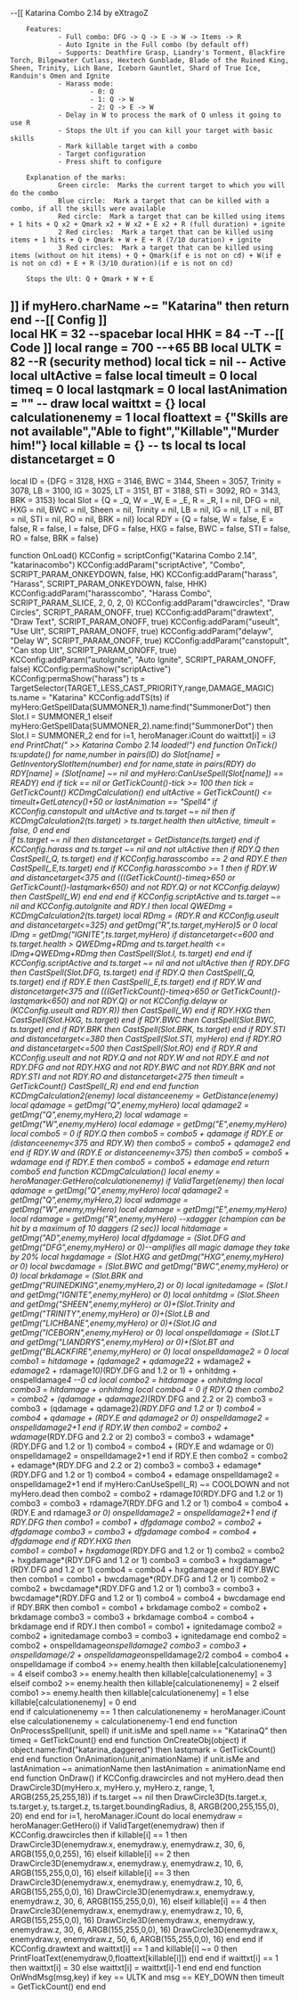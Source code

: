 --[[
        Katarina Combo 2.14
                by eXtragoZ
               
        Features:
                - Full combo: DFG -> Q -> E -> W -> Items -> R
                - Auto Ignite in the Full combo (by default off)
                - Supports: Deathfire Grasp, Liandry's Torment, Blackfire Torch, Bilgewater Cutlass, Hextech Gunblade, Blade of the Ruined King, Sheen, Trinity, Lich Bane, Iceborn Gauntlet, Shard of True Ice, Randuin's Omen and Ignite
                - Harass mode:
                        - 0: Q
                        - 1: Q -> W
                        - 2: Q -> E -> W
                - Delay in W to process the mark of Q unless it going to use R
                - Stops the Ult if you can kill your target with basic skills
                - Mark killable target with a combo
                - Target configuration
                - Press shift to configure
   
        Explanation of the marks:
                Green circle:  Marks the current target to which you will do the combo
                Blue circle:  Mark a target that can be killed with a combo, if all the skills were available
                Red circle:  Mark a target that can be killed using items + 1 hits + Q x2 + Qmark x2 + W x2 + E x2 + R (full duration) + ignite
                2 Red circles:  Mark a target that can be killed using items + 1 hits + Q + Qmark + W + E + R (7/10 duration) + ignite
                3 Red circles:  Mark a target that can be killed using items (without on hit items) + Q + Qmark(if e is not on cd) + W(if e is not on cd) + E + R (3/10 duration)(if e is not on cd)
               
        Stops the Ult: Q + Qmark + W + E
]]
if myHero.charName ~= "Katarina" then return end
--[[            Config          ]]    
local HK = 32 --spacebar
local HHK = 84 --T
--[[            Code            ]]
local range = 700 --+65 BB
local ULTK = 82 --R (security method)
local tick = nil
-- Active
local ultActive = false
local timeult = 0
local timeq = 0
local lastqmark = 0
local lastAnimation = ""
-- draw
local waittxt = {}
local calculationenemy = 1
local floattext = {"Skills are not available","Able to fight","Killable","Murder him!"}
local killable = {}
-- ts
local ts
local distancetarget = 0
--
local ID = {DFG = 3128, HXG = 3146, BWC = 3144, Sheen = 3057, Trinity = 3078, LB = 3100, IG = 3025, LT = 3151, BT = 3188, STI = 3092, RO = 3143, BRK = 3153}
local Slot = {Q = _Q, W = _W, E = _E, R = _R, I = nil, DFG = nil, HXG = nil, BWC = nil, Sheen = nil, Trinity = nil, LB = nil, IG = nil, LT = nil, BT = nil, STI = nil, RO = nil, BRK = nil}
local RDY = {Q = false, W = false, E = false, R = false, I = false, DFG = false, HXG = false, BWC = false, STI = false, RO = false, BRK = false}
 
function OnLoad()
        KCConfig = scriptConfig("Katarina Combo 2.14", "katarinacombo")
        KCConfig:addParam("scriptActive", "Combo", SCRIPT_PARAM_ONKEYDOWN, false, HK)
        KCConfig:addParam("harass", "Harass", SCRIPT_PARAM_ONKEYDOWN, false, HHK)
        KCConfig:addParam("harasscombo", "Harass Combo", SCRIPT_PARAM_SLICE, 2, 0, 2, 0)
        KCConfig:addParam("drawcircles", "Draw Circles", SCRIPT_PARAM_ONOFF, true)
        KCConfig:addParam("drawtext", "Draw Text", SCRIPT_PARAM_ONOFF, true)
        KCConfig:addParam("useult", "Use Ult", SCRIPT_PARAM_ONOFF, true)
        KCConfig:addParam("delayw", "Delay W", SCRIPT_PARAM_ONOFF, true)
        KCConfig:addParam("canstopult", "Can stop Ult", SCRIPT_PARAM_ONOFF, true)
        KCConfig:addParam("autoIgnite", "Auto Ignite", SCRIPT_PARAM_ONOFF, false)
        KCConfig:permaShow("scriptActive")
        KCConfig:permaShow("harass")
        ts = TargetSelector(TARGET_LESS_CAST_PRIORITY,range,DAMAGE_MAGIC)
        ts.name = "Katarina"
        KCConfig:addTS(ts)
        if myHero:GetSpellData(SUMMONER_1).name:find("SummonerDot") then Slot.I = SUMMONER_1
        elseif myHero:GetSpellData(SUMMONER_2).name:find("SummonerDot") then Slot.I = SUMMONER_2 end
        for i=1, heroManager.iCount do waittxt[i] = i*3 end
        PrintChat(" >> Katarina Combo 2.14 loaded!")
end
function OnTick()
        ts:update()
        for name,number in pairs(ID) do Slot[name] = GetInventorySlotItem(number) end
        for name,state in pairs(RDY) do RDY[name] = (Slot[name] ~= nil and myHero:CanUseSpell(Slot[name]) == READY) end
        if tick == nil or GetTickCount()-tick >= 100 then
                tick = GetTickCount()
                KCDmgCalculation()
        end
        ultActive = GetTickCount() <= timeult+GetLatency()+50 or lastAnimation == "Spell4"
        if KCConfig.canstopult and ultActive and ts.target ~= nil then
                if KCDmgCalculation2(ts.target) > ts.target.health then ultActive, timeult = false, 0 end
        end    
        if ts.target ~= nil then distancetarget = GetDistance(ts.target) end
        if KCConfig.harass and ts.target ~= nil and not ultActive then 
                if RDY.Q then CastSpell(_Q, ts.target) end
                if KCConfig.harasscombo == 2 and RDY.E then CastSpell(_E,ts.target) end
                if KCConfig.harasscombo >= 1 then
                        if RDY.W and distancetarget<375 and (((GetTickCount()-timeq>650 or GetTickCount()-lastqmark<650) and not RDY.Q) or not KCConfig.delayw) then CastSpell(_W) end
                end
        end
        if KCConfig.scriptActive and ts.target ~= nil and KCConfig.autoIgnite and RDY.I then
                local QWEDmg = KCDmgCalculation2(ts.target)
                local RDmg = (RDY.R and KCConfig.useult and distancetarget<=325) and getDmg("R",ts.target,myHero)*5 or 0
                local IDmg = getDmg("IGNITE",ts.target,myHero)
                if distancetarget<=600 and ts.target.health > QWEDmg+RDmg and ts.target.health <= IDmg+QWEDmg+RDmg then CastSpell(Slot.I, ts.target) end
        end
        if KCConfig.scriptActive and ts.target ~= nil and not ultActive then
                if RDY.DFG then CastSpell(Slot.DFG, ts.target) end
                if RDY.Q then CastSpell(_Q, ts.target) end
                if RDY.E then CastSpell(_E,ts.target) end
                if RDY.W and distancetarget<375 and (((GetTickCount()-timeq>650 or GetTickCount()-lastqmark<650) and not RDY.Q) or not KCConfig.delayw or (KCConfig.useult and RDY.R)) then CastSpell(_W) end
                if RDY.HXG then CastSpell(Slot.HXG, ts.target) end
                if RDY.BWC then CastSpell(Slot.BWC, ts.target) end
                if RDY.BRK then CastSpell(Slot.BRK, ts.target) end
                if RDY.STI and distancetarget<=380 then CastSpell(Slot.STI, myHero) end
                if RDY.RO and distancetarget<=500 then CastSpell(Slot.RO) end
                if RDY.R and KCConfig.useult and not RDY.Q and not RDY.W and not RDY.E and not RDY.DFG and not RDY.HXG and not RDY.BWC and not RDY.BRK and not RDY.STI and not RDY.RO and distancetarget<275 then
                        timeult = GetTickCount()
                        CastSpell(_R)
                end
        end
end
function KCDmgCalculation2(enemy)
        local distanceenemy = GetDistance(enemy)
        local qdamage = getDmg("Q",enemy,myHero)
        local qdamage2 = getDmg("Q",enemy,myHero,2)
        local wdamage = getDmg("W",enemy,myHero)
        local edamage = getDmg("E",enemy,myHero)
        local combo5 = 0
        if RDY.Q then
                combo5 = combo5 + qdamage
                if RDY.E or (distanceenemy<375 and RDY.W) then
                        combo5 = combo5 + qdamage2
                end
        end
        if RDY.W and (RDY.E or distanceenemy<375) then
                combo5 = combo5 + wdamage
        end
        if RDY.E then
                combo5 = combo5 + edamage
        end
        return combo5
end
function KCDmgCalculation()
        local enemy = heroManager:GetHero(calculationenemy)
        if ValidTarget(enemy) then
                local qdamage = getDmg("Q",enemy,myHero)
                local qdamage2 = getDmg("Q",enemy,myHero,2)
                local wdamage = getDmg("W",enemy,myHero)
                local edamage = getDmg("E",enemy,myHero)
                local rdamage = getDmg("R",enemy,myHero) --xdagger (champion can be hit by a maximum of 10 daggers (2 sec))
                local hitdamage = getDmg("AD",enemy,myHero)
                local dfgdamage = (Slot.DFG and getDmg("DFG",enemy,myHero) or 0)--amplifies all magic damage they take by 20%
                local hxgdamage = (Slot.HXG and getDmg("HXG",enemy,myHero) or 0)
                local bwcdamage = (Slot.BWC and getDmg("BWC",enemy,myHero) or 0)
                local brkdamage = (Slot.BRK and getDmg("RUINEDKING",enemy,myHero,2) or 0)
                local ignitedamage = (Slot.I and getDmg("IGNITE",enemy,myHero) or 0)
                local onhitdmg = (Slot.Sheen and getDmg("SHEEN",enemy,myHero) or 0)+(Slot.Trinity and getDmg("TRINITY",enemy,myHero) or 0)+(Slot.LB and getDmg("LICHBANE",enemy,myHero) or 0)+(Slot.IG and getDmg("ICEBORN",enemy,myHero) or 0)
                local onspelldamage = (Slot.LT and getDmg("LIANDRYS",enemy,myHero) or 0)+(Slot.BT and getDmg("BLACKFIRE",enemy,myHero) or 0)
                local onspelldamage2 = 0
                local combo1 = hitdamage + (qdamage*2 + qdamage2*2 + wdamage*2 + edamage*2 + rdamage*10)*(RDY.DFG and 1.2 or 1) + onhitdmg + onspelldamage*4 --0 cd
                local combo2 = hitdamage + onhitdmg
                local combo3 = hitdamage + onhitdmg
                local combo4 = 0
                if RDY.Q then
                        combo2 = combo2 + (qdamage + qdamage2)*(RDY.DFG and 2.2 or 2)
                        combo3 = combo3 + (qdamage + qdamage2)*(RDY.DFG and 1.2 or 1)
                        combo4 = combo4 + qdamage + (RDY.E and qdamage2 or 0)
                        onspelldamage2 = onspelldamage2+1
                end
                if RDY.W then
                        combo2 = combo2 + wdamage*(RDY.DFG and 2.2 or 2)
                        combo3 = combo3 + wdamage*(RDY.DFG and 1.2 or 1)
                        combo4 = combo4 + (RDY.E and wdamage or 0)
                        onspelldamage2 = onspelldamage2+1
                end
                if RDY.E then
                        combo2 = combo2 + edamage*(RDY.DFG and 2.2 or 2)
                        combo3 = combo3 + edamage*(RDY.DFG and 1.2 or 1)
                        combo4 = combo4 + edamage
                        onspelldamage2 = onspelldamage2+1
                end
                if myHero:CanUseSpell(_R) ~= COOLDOWN and not myHero.dead then
                        combo2 = combo2 + rdamage*10*(RDY.DFG and 1.2 or 1)
                        combo3 = combo3 + rdamage*7*(RDY.DFG and 1.2 or 1)
                        combo4 = combo4 + (RDY.E and rdamage*3 or 0)
                        onspelldamage2 = onspelldamage2+1
                end
                if RDY.DFG then
                        combo1 = combo1 + dfgdamage
                        combo2 = combo2 + dfgdamage
                        combo3 = combo3 + dfgdamage
                        combo4 = combo4 + dfgdamage
                end
                if RDY.HXG then              
                        combo1 = combo1 + hxgdamage*(RDY.DFG and 1.2 or 1)
                        combo2 = combo2 + hxgdamage*(RDY.DFG and 1.2 or 1)
                        combo3 = combo3 + hxgdamage*(RDY.DFG and 1.2 or 1)
                        combo4 = combo4 + hxgdamage
                end
                if RDY.BWC then
                        combo1 = combo1 + bwcdamage*(RDY.DFG and 1.2 or 1)
                        combo2 = combo2 + bwcdamage*(RDY.DFG and 1.2 or 1)
                        combo3 = combo3 + bwcdamage*(RDY.DFG and 1.2 or 1)
                        combo4 = combo4 + bwcdamage
                end
                if RDY.BRK then
                        combo1 = combo1 + brkdamage
                        combo2 = combo2 + brkdamage
                        combo3 = combo3 + brkdamage
                        combo4 = combo4 + brkdamage
                end
                if RDY.I then
                        combo1 = combo1 + ignitedamage
                        combo2 = combo2 + ignitedamage
                        combo3 = combo3 + ignitedamage
                end
                combo2 = combo2 + onspelldamage*onspelldamage2
                combo3 = combo3 + onspelldamage/2 + onspelldamage*onspelldamage2/2
                combo4 = combo4 + onspelldamage
                if combo4 >= enemy.health then killable[calculationenemy] = 4
                elseif combo3 >= enemy.health then killable[calculationenemy] = 3
                elseif combo2 >= enemy.health then killable[calculationenemy] = 2
                elseif combo1 >= enemy.health then killable[calculationenemy] = 1
                else killable[calculationenemy] = 0 end  
        end
        if calculationenemy == 1 then calculationenemy = heroManager.iCount
        else calculationenemy = calculationenemy-1 end
end
function OnProcessSpell(unit, spell)
        if unit.isMe and spell.name == "KatarinaQ" then timeq = GetTickCount() end
end
function OnCreateObj(object)
        if object.name:find("katarina_daggered") then lastqmark = GetTickCount() end
end
function OnAnimation(unit,animationName)
        if unit.isMe and lastAnimation ~= animationName then lastAnimation = animationName end
end
function OnDraw()
        if KCConfig.drawcircles and not myHero.dead then
                DrawCircle3D(myHero.x, myHero.y, myHero.z, range, 1, ARGB(255,25,255,18))
                if ts.target ~= nil then
                        DrawCircle3D(ts.target.x, ts.target.y, ts.target.z, ts.target.boundingRadius, 8, ARGB(200,255,155,0), 20)
                end
        end
        for i=1, heroManager.iCount do
                local enemydraw = heroManager:GetHero(i)
                if ValidTarget(enemydraw) then
                        if KCConfig.drawcircles then
                                if killable[i] == 1 then
                                        DrawCircle3D(enemydraw.x, enemydraw.y, enemydraw.z, 30, 6, ARGB(155,0,0,255), 16)
                                elseif killable[i] == 2 then
                                        DrawCircle3D(enemydraw.x, enemydraw.y, enemydraw.z, 10, 6, ARGB(155,255,0,0), 16)
                                elseif killable[i] == 3 then
                                        DrawCircle3D(enemydraw.x, enemydraw.y, enemydraw.z, 10, 6, ARGB(155,255,0,0), 16)
                                        DrawCircle3D(enemydraw.x, enemydraw.y, enemydraw.z, 30, 6, ARGB(155,255,0,0), 16)
                                elseif killable[i] == 4 then
                                        DrawCircle3D(enemydraw.x, enemydraw.y, enemydraw.z, 10, 6, ARGB(155,255,0,0), 16)
                                        DrawCircle3D(enemydraw.x, enemydraw.y, enemydraw.z, 30, 6, ARGB(155,255,0,0), 16)
                                        DrawCircle3D(enemydraw.x, enemydraw.y, enemydraw.z, 50, 6, ARGB(155,255,0,0), 16)
                                end
                        end
                        if KCConfig.drawtext and waittxt[i] == 1 and killable[i] ~= 0 then
                                PrintFloatText(enemydraw,0,floattext[killable[i]])
                        end
                end
                if waittxt[i] == 1 then waittxt[i] = 30
                else waittxt[i] = waittxt[i]-1 end
        end
end
function OnWndMsg(msg,key)
        if key == ULTK and msg == KEY_DOWN then timeult = GetTickCount() end
end
